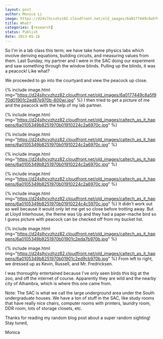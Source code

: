 ```yaml
---
layout: post
author: Monica Li
image: https://d24slhcvzhzz82.cloudfront.net/old_images/6a0177449c8a5f970d01910224c225970c-800wi.jpg
title: What? 
categories: [research]
status: Publish
date: 2013-05-16
---
```



So I'm in a lab class this term; we have take home physics labs which involve deriving equations, building circuits, and measuring values from them. Last Sunday, my partner and I were in the SAC doing our experiment and saw something through the window blinds. Pulling up the blinds, it was a peacock! Like what?

We proceeded to go into the courtyard and view the peacock up close.

<a class="asset-img-link" href="https://featherfiles.aviary.com/2013-05-14/f77694d11/4cfd5a54d9de4e4eb8d990a9537e315f_hires.png"></a>

<a class="asset-img-link" href="https://featherfiles.aviary.com/2013-05-14/f77694d11/4cfd5a54d9de4e4eb8d990a9537e315f_hires.png">
</a>


{% include image.html img="https://d24slhcvzhzz82.cloudfront.net/old_images/6a0177449c8a5f970d01901c2ed87e970b-800wi.jpg" %}
I then tried to get a picture of me and the peacock with the help of my lab partner.


{% include image.html img="https://d24slhcvzhzz82.cloudfront.net/old_images/caltech_as_it_happens/6a0105349b8251970b01910224c2a6970c.jpg" %}


{% include image.html img="https://d24slhcvzhzz82.cloudfront.net/old_images/caltech_as_it_happens/6a0105349b8251970b01910224c2a6970c.jpg" %}


{% include image.html img="https://d24slhcvzhzz82.cloudfront.net/old_images/caltech_as_it_happens/6a0105349b8251970b01910224c2a6970c.jpg" %}


{% include image.html img="https://d24slhcvzhzz82.cloudfront.net/old_images/caltech_as_it_happens/6a0105349b8251970b01910224c2a6970c.jpg" %}


{% include image.html img="https://d24slhcvzhzz82.cloudfront.net/old_images/caltech_as_it_happens/6a0105349b8251970b01910224c4c5970c.jpg" %}
It didn't work out so well because it would only let me get so close before trotting away. But at Lloyd Interhouse, the theme was Up and they had a paper-mache bird so I guess picture with peacock can be checked off from my bucket list.


{% include image.html img="https://d24slhcvzhzz82.cloudfront.net/old_images/caltech_as_it_happens/6a0105349b8251970b01901c2eda7b970b.jpg" %}


{% include image.html img="https://d24slhcvzhzz82.cloudfront.net/old_images/caltech_as_it_happens/6a0105349b8251970b01901c2ed9cb970b.jpg" %}
From left to right, we dressed up as Kevin, Russell, and Mr. Fredricksen.

I was thoroughly entertained because I've only seen birds this big at the zoo, and off the internet of course. Apparently they are wild and the nearby city of Alhambra, which is where this one came from.

Note: The SAC is what we call the large underground area under the South undergraduate houses. We have a ton of stuff in the SAC, like study rooms that have really nice chairs, computer rooms with printers, laundry room, DDR room, lots of storage closets, etc.

Thanks for reading my random blog post about a super random sighting! Stay tuned,

Monica

